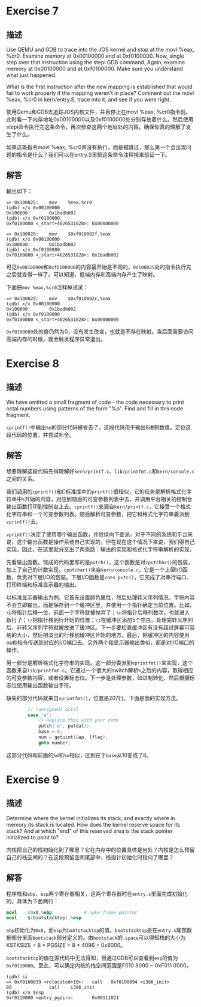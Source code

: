 # Exercise 7

## 描述

Use QEMU and GDB to trace into the JOS kernel and stop at the movl %eax, %cr0. Examine memory at 0x00100000 and at 0xf0100000. Now, single step over that instruction using the stepi GDB command. Again, examine memory at 0x00100000 and at 0xf0100000. Make sure you understand what just happened.

What is the first instruction after the new mapping is established that would fail to work properly if the mapping weren't in place? Comment out the movl %eax, %cr0 in kern/entry.S, trace into it, and see if you were right.

使用Qemu和GDB去追踪JOS内核文件，并且停止在movl %eax, %cr0指令前。此时看一下内存地址0x00100000以及0xf0100000处分别存放着什么。然后使用stepi命令执行完这条命令，再次检查这两个地址处的内容。确保你真的理解了发生了什么。

如果这条指令movl %eax, %cr0并没有执行，而是被跳过，那么第一个会出现问题的指令是什么？我们可以在entry.S里把这条命令注释掉来验证一下。

## 解答

输出如下：

```
=> 0x100025:    mov    %eax,%cr0
(gdb) x/x 0x00100000
0x100000:       0x1badb002
(gdb) x/x 0xf0100000
0xf0100000 <_start+4026531828>: 0x00000000

=> 0x100028:    mov    $0xf010002f,%eax
(gdb) x/x 0x00100000
0x100000:       0x1badb002
(gdb) x/x 0xf0100000
0xf0100000 <_start+4026531828>: 0x1badb002
```
可见`0x00100000`和`0xf0100000`的内容最开始是不同的，`0x100025`处的指令执行完之后就变得一样了。可以知道，低端内存和高端内存产生了映射。

下面把`mov %eax,%cr0`注释掉试试：

```
=> 0x100025:    mov    $0xf010002c,%eax
(gdb) x/x 0x00100000
0x100000:       0x1badb002
(gdb) x/x 0xf0100000
0xf0100000 <_start+4026531828>: 0x00000000
```

`0xf0100000`处的值仍然为0，没有发生改变，也就是不存在映射。当后面需要访问高端内存的时候，就会触发程序异常退出。

# Exercise 8

## 描述

We have omitted a small fragment of code - the code necessary to print octal numbers using patterns of the form "%o". Find and fill in this code fragment.

`cprintf()`中输出`%o`的部分代码被省去了，这段代码用于输出8进制数值。定位这段代码的位置，并尝试补全。

## 解答

想要理解这段代码先得理解好`kern/printf.c`、`lib/printfmt.c`和`kern/console.c`之间的关系。

我们调用的`cprintf()`和C标准库中的`printf()`很相似，它的任务是解析格式化字符串中`%`开始的内容，对应到随后的可变参数列表中去，并调用平台相关的控制台输出函数打印到控制台上去。`cprintf()`来源自`kern/printf.c`，它接受一个格式化字符串和一个可变参数列表。随后解析可变参数，把它和格式化字符串委派到`vprintf()`去。

`vprintf()`决定了使用哪个输出函数，并继续向下委派。对于不同的系统和平台来说，这个输出函数是操作系统自己实现的，但在现在这个情况下来说，我们得自己实现。因此，在这里就分叉出了两条路：输出的实现和格式化字符串解析的实现。

先看输出函数。现成的代码里写的是`putch()`，这个函数是对`cputchar()`的包装，加上了自己的计数实现。`cputchar()`来自`kern/console.c`，它是一个上层I/O函数，负责对下层I/O的包装。下层I/O函数是`cons_putc()`，它完成了对串行端口、打印终端和标准显示器的输出。

以标准显示器输出为例。它首先设置颜色属性，然后处理转义序列情况。字符内容不会立即输出，而是保存到一个缓冲区里，并使用一个指针确定当前位置。比如，`\b`将指针后移一位，前面一个字符就被抛弃了；`\n`将指针后移列数次，也就进入新行了；`\r`把指针移到行开始的位置；`\t`在缓冲区添加5个空白。处理完转义序列后，非转义序列字符就被放进了缓冲区。下一步要检查缓冲区有没有超过屏幕可容纳的大小，然后把溢出的行移到缓冲区开始的地方。最后，把缓冲区的内容使用outb指令传送到对应的I/O端口去。另外两个和显示器输出类似，都是对I/O端口的操作。

另一部分是解析格式化字符串的实现。这一部分委派到`vprintfmt()`来实现，这个函数来自`lib/printfmt.c`。它通过一个很大的switch解析`%`之后的内容，取得相应的可变参数内容，或者设置标志位。下一步是处理参数，如进制转化，然后根据标志位使用输出函数输出字符。

缺失的部分代码就来自`vprintfmt()`，位置是207行。下面是我的实现方法。

```c
        // (unsigned) octal
        case 'o':
            // Replace this with your code.
            putch('o', putdat);
            base = 8;
            num = getuint(&ap, lflag);
            goto number;
```

这部分代码和前面的`%d`和`%u`相似，区别在于`base`从10变成了8。

# Exercise 9

## 描述

Determine where the kernel initializes its stack, and exactly where in memory its stack is located. How does the kernel reserve space for its stack? And at which "end" of this reserved area is the stack pointer initialized to point to?

内核把自己的栈初始化到了哪里？它在内存中的位置具体是何处？内核是怎么预留自己的栈空间的？在这段预留空间尾部中，栈指针初始化时指向了哪里？

## 解答

程序栈和`ebp`、`esp`两个寄存器相关，这两个寄存器时在`entry.s`里面完成初始化的。具体为下面两行：

```s
movl    $0x0,%ebp            # nuke frame pointer
movl    $(bootstacktop),%esp
```

`ebp`初始化为`0x0`，而`esp`为`bootstacktop`的值。`bootstacktop`是在`entry.s`尾部数据部分里面`bootstack`部分定义的。由`bootstack`的`.space`可以得知栈的大小为KSTKSIZE = 8 * PGSIZE = 8 * 4096 = 0x8000。

`bootstacktop`的值在源代码中无法得知，但通过GDB可以查看到`esp`的值为`0xf0110000`。至此，可以确定内核的栈空间范围是F010 8000 ~ 0xF011 0000。
```
(gdb) si
=> 0xf0100039 <relocated+10>:   call   0xf0100094 <i386_init>
80              call    i386_init
(gdb) x/x $esp
0xf0110000 <entry_pgdir>:       0x00111021
```

